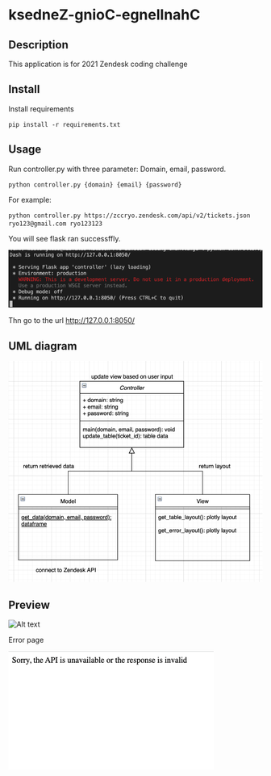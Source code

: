 # ksedneZ-gnioC-egnellnahC

## Description
This application is for 2021 Zendesk coding challenge
## Install
Install requirements
```
pip install -r requirements.txt
```
## Usage
Run controller.py with three parameter: Domain, email, password.
```
python controller.py {domain} {email} {password}
```
For example:
```
python controller.py https://zccryo.zendesk.com/api/v2/tickets.json ryo123@gmail.com ryo123123
```
You will see flask ran successffly.

![Alt text](https://github.com/Ryo0929/ksedneZ-gnioC-egnellnahC/blob/master/readme_image/Screen%20Shot%202021-11-28%20at%203.16.28%20PM.png)

Thn go to the url http://127.0.0.1:8050/

## UML diagram

![Alt text](https://github.com/Ryo0929/ksedneZ-gnioC-egnellnahC/blob/master/readme_image/Screen%20Shot%202021-11-28%20at%203.48.53%20PM.png)

## Preview

![Alt text](https://github.com/Ryo0929/ksedneZ-gnioC-egnellnahC/blob/master/readme_image/chrome-capture.gif)

Error page


![Alt text](https://github.com/Ryo0929/ksedneZ-gnioC-egnellnahC/blob/master/readme_image/Screen%20Shot%202021-11-28%20at%204.05.36%20PM.png)

